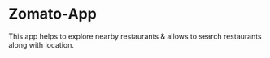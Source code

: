 # Zomato-App
This app helps to explore nearby restaurants &amp; allows to search restaurants along with location.
